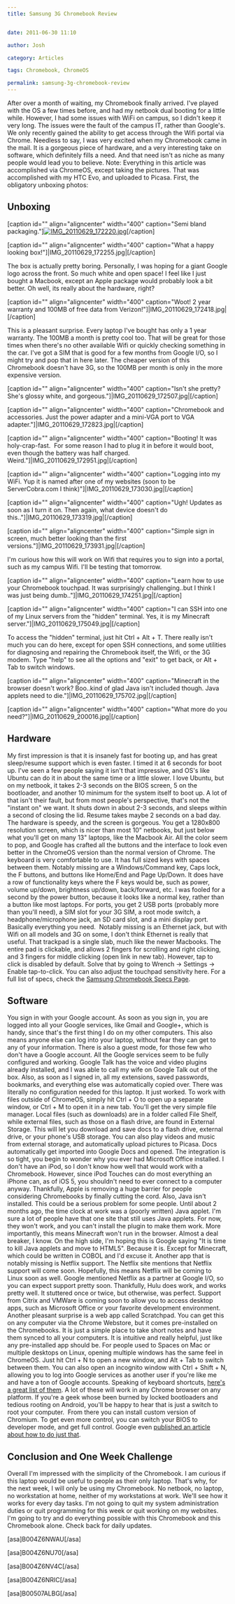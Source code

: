 ```yaml
---
title: Samsung 3G Chromebook Review


date: 2011-06-30 11:10

author: Josh

category: Articles

tags: Chromebook, ChromeOS

permalink: samsung-3g-chromebook-review
---
```


After over a month of waiting, my Chromebook finally arrived. I've
played with the OS a few times before, and had my netbook dual booting
for a little while. However, I had some issues with WiFi on campus, so I
didn't keep it very long. The issues were the fault of the campus IT,
rather than Google's. We only recently gained the ability to get access
through the Wifi portal via Chrome. Needless to say, I was very excited
when my Chromebook came in the mail. It is a gorgeous piece of hardware,
and a very interesting take on software, which definitely fills a need.
And that need isn't as niche as many people would lead you to believe.
Note: Everything in this article was accomplished via ChromeOS, except
taking the pictures. That was accomplished with my HTC Evo, and uploaded
to Picasa. First, the obligatory unboxing photos:

Unboxing
--------

[caption id="" align="aligncenter" width="400" caption="Semi bland
packaging."][![IMG_20110629_172220.jpg](http://lh4.ggpht.com/-3clbh0-S4Zg/TgvKlw6pZrI/AAAAAAAAAH4/67hwwrn9JSY/h400/IMG_20110629_172220.jpg)](http://lh4.ggpht.com/-3clbh0-S4Zg/TgvKlw6pZrI/AAAAAAAAAH4/67hwwrn9JSY/IMG_20110629_172220.jpg)[/caption]

[caption id="" align="aligncenter" width="400" caption="What a happy
looking box!"]|IMG_20110629_172255.jpg|[/caption]

The box is actually pretty boring. Personally, I was hoping for a giant
Google logo across the front. So much white and open space! I feel like
I just bought a Macbook, except an Apple package would probably look a
bit better. Oh well, its really about the hardware, right?

[caption id="" align="aligncenter" width="400" caption="Woot! 2 year
warranty and 100MB of free data from
Verizon!"]|IMG_20110629_172418.jpg|[/caption]

This is a pleasant surprise. Every laptop I've bought has only a 1 year
warranty. The 100MB a month is pretty cool too. That will be great for
those times when there's no other available Wifi or quickly checking
something in the car. I've got a SIM that is good for a few months from
Google I/O, so I might try and pop that in here later. The cheaper
version of this Chromebook doesn't have 3G, so the 100MB per month is
only in the more expensive version.

[caption id="" align="aligncenter" width="400" caption="Isn't she
pretty? She's glossy white, and
gorgeous."]|IMG_20110629_172507.jpg|[/caption]

[caption id="" align="aligncenter" width="400" caption="Chromebook and
accessories. Just the power adapter and a mini-VGA port to VGA
adapter."]|IMG_20110629_172823.jpg|[/caption]

[caption id="" align="aligncenter" width="400" caption="Booting! It was
holy-crap-fast.  For some reason I had to plug it in before it would
boot, even though the battery was half charged.
Weird."]|IMG_20110629_172951.jpg|[/caption]

[caption id="" align="aligncenter" width="400" caption="Logging into my
WiFi. Yup it is named after one of my websites (soon to be
ServerCobra.com I think)"]|IMG_20110629_173030.jpg|[/caption]

[caption id="" align="aligncenter" width="400" caption="Ugh! Updates as
soon as I turn it on. Then again, what device doesn't do
this.."]|IMG_20110629_173319.jpg|[/caption]

[caption id="" align="aligncenter" width="400" caption="Simple sign in
screen, much better looking than the first
versions."]|IMG_20110629_173931.jpg|[/caption]

I'm curious how this will work on Wifi that requires you to sign into a
portal, such as my campus Wifi. I'll be testing that tomorrow.

[caption id="" align="aligncenter" width="400" caption="Learn how to use
your Chromebook touchpad. It was surprisingly challenging..but I think I
was just being dumb.."]|IMG_20110629_174251.jpg|[/caption]

[caption id="" align="aligncenter" width="400" caption="I can SSH into
one of my Linux servers from the "hidden" terminal. Yes, it is my
Minecraft server."]|IMG_20110629_175049.jpg|[/caption]

To access the "hidden" terminal, just hit Ctrl + Alt + T. There really
isn't much you can do here, except for open SSH connections, and some
utilities for diagnosing and repairing the Chromebook itself, the Wifi,
or the 3G modem. Type "help" to see all the options and "exit" to get
back, or Alt + Tab to switch windows.

[caption id="" align="aligncenter" width="400" caption="Minecraft in the
browser doesn't work? Boo..kind of glad Java isn't included though. Java
applets need to die."]|IMG_20110629_175702.jpg|[/caption]

[caption id="" align="aligncenter" width="400" caption="What more do you
need?"]|IMG_20110629_200016.jpg|[/caption]

Hardware
--------

My first impression is that it is insanely fast for booting up, and has
great sleep/resume support which is even faster. I timed it at 6 seconds
for boot up. I've seen a few people saying it isn't that impressive, and
OS's like Ubuntu can do it in about the same time or a little slower. I
love Ubuntu, but on my netbook, it takes 2-3 seconds on the BIOS screen,
5 on the bootloader, and another 10 minimum for the system itself to
boot up. A lot of that isn't their fault, but from most people's
perspective, that's not the "instant on" we want. It shuts down in about
2-3 seconds, and sleeps within a second of closing the lid. Resume takes
maybe 2 seconds on a bad day. The hardware is speedy, and the screen is
gorgeous. You get a 1280x800 resolution screen, which is nicer than most
10" netbooks, but just below what you'll get on many 13" laptops, like
the Macbook Air. All the color seem to pop, and Google has crafted all
the buttons and the interface to look even better in the ChromeOS
version than the normal version of Chrome. The keyboard is very
comfortable to use. It has full sized keys with spaces between them.
Notably missing are a Windows/Command key, Caps lock, the F buttons, and
buttons like Home/End and Page Up/Down. It does have a row of
functionality keys where the F keys would be, such as power, volume
up/down, brightness up/down, back/forward, etc. I was fooled for a
second by the power button, because it looks like a normal key, rather
than a button like most laptops. For ports, you get 2 USB ports
(probably more than you'll need), a SIM slot for your 3G SIM, a root
mode switch, a headphone/microphone jack, an SD card slot, and a mini
display port. Basically everything you need.  Notably missing is an
Ethernet jack, but with Wifi on all models and 3G on some, I don't think
Ethernet is really that useful. That trackpad is a single slab, much
like the newer Macbooks. The entire pad is clickable, and allows 2
fingers for scrolling and right clicking, and 3 fingers for middle
clicking (open link in new tab). However, tap to click is disabled by
default. Solve that by going to Wrench -\> Settings -\> Enable
tap-to-click. You can also adjust the touchpad sensitivity here. For a
full list of specs, check the [Samsung Chromebook Specs
Page](http://www.samsung.com/us/computer/chromebook/XE500C21-H04US-specs).

Software
--------

You sign in with your Google account. As soon as you sign in, you are
logged into all your Google services, like Gmail and Google+, which is
handy, since that's the first thing I do on my other computers. This
also means anyone else can log into your laptop, without fear they can
get to any of your information. There is also a guest mode, for those
few who don't have a Google account. All the Google services seem to be
fully configured and working. Google Talk has the voice and video
plugins already installed, and I was able to call my wife on Google Talk
out of the box. Also, as soon as I signed in, all my extensions, saved
passwords, bookmarks, and everything else was automatically copied over.
There was literally no configuration needed for this laptop. It just
worked. To work with files outside of ChromeOS, simply hit Ctrl + O to
open up a separate window, or Ctrl + M to open it in a new tab. You'll
get the very simple file manager. Local files (such as downloads) are in
a folder called File Shelf, while external files, such as those on a
flash drive, are found in External Storage. This will let you download
and save docs to a flash drive, external drive, or your phone's USB
storage. You can also play videos and music from external storage, and
automatically upload pictures to Picasa. Docs automatically get imported
into Google Docs and opened. The integration is so tight, you begin to
wonder why you ever had Microsoft Office installed. I don't have an
iPod, so I don't know how well that would work with a Chromebook.
However, since iPod Touches can do most everything an iPhone can, as of
iOS 5, you shouldn't need to ever connect to a computer anyway.
Thankfully, Apple is removing a huge barrier for people considering
Chromebooks by finally cutting the cord. Also, Java isn't installed.
This could be a serious problem for some people. Until about 2 months
ago, the time clock at work was a (poorly written) Java applet. I'm sure
a lot of people have that one site that still uses Java applets. For
now, they won't work, and you can't install the plugin to make them
work. More importantly, this means Minecraft won't run in the browser.
Almost a deal breaker, I know. On the high side, I'm hoping this is
Google saying "It is time to kill Java applets and move to HTML5".
Because it is. Except for Minecraft, which could be written in COBOL and
I'd excuse it. Another app that is notably missing is Netflix support.
The Netflix site mentions that Netflix support will come soon.
Hopefully, this means Netflix will be coming to Linux soon as well.
Google mentioned Netflix as a partner at Google I/O, so you can expect
support pretty soon. Thankfully, Hulu does work, and works pretty well.
It stuttered once or twice, but otherwise, was perfect. Support from
Citrix and VMWare is coming soon to allow you to access desktop apps,
such as Microsoft Office or your favorite development environment.
Another pleasant surprise is a web app called Scratchpad. You can get
this on any computer via the Chrome Webstore, but it comes pre-installed
on the Chromebooks. It is just a simple place to take short notes and
have them synced to all your computers. It is intuitive and really
helpful, just like any pre-installed app should be. For people used to
Spaces on Mac or multiple desktops on Linux, opening multiple windows
has the same feel in ChromeOS. Just hit Ctrl + N to open a new window,
and Alt + Tab to switch between them. You can also open an incognito
window with Ctrl + Shift + N, allowing you to log into Google services
as another user if you're like me and have a ton of Google accounts.
Speaking of keyboard shortcuts, [here's a great list of
them](http://www.google.com/support/chromeos/bin/static.py?page=guide.cs&guide=29013&topic=1070341).
A lot of these will work in any Chrome browser on any platform. If
you're a geek whose been burned by locked bootloaders and tedious
rooting on Android, you'll be happy to hear that is just a switch to
root your computer.  From there you can install custom version of
Chromium. To get even more control, you can switch your BIOS to
developer mode, and get full control. Google even [published an article
about how to do just
that](http://www.chromium.org/chromium-os/developer-information-for-chrome-os-devices/samsung-series-5-chromebook#TOC-Leaving-Developer-Mode).

Conclusion and One Week Challenge
---------------------------------

Overall I'm impressed with the simplicity of the Chromebook. I am
curious if this laptop would be useful to people as their only laptop.
That's why, for the next week, I will only be using my Chromebook. No
netbook, no laptop, no workstation at home, neither of my workstations
at work. We'll see how it works for every day tasks. I'm not going to
quit my system administration duties or quit programming for this week
or quit working on my websites. I'm going to try and do everything
possible with this Chromebook and this Chromebook alone. Check back for
daily updates.

[asa]B004Z6NWAU[/asa]

[asa]B004Z6NU70[/asa]

[asa]B004Z6NV4C[/asa]

[asa]B004Z6NRIC[/asa]

[asa]B00507ALBG[/asa]
